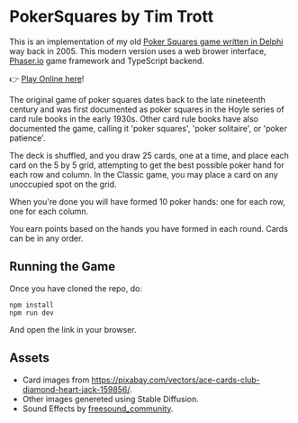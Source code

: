 # PokerSquares by Tim Trott

This is an implementation of my old [Poker Squares game written in Delphi](https://github.com/timtrottcodes/pokersquares-delphi) way back in 2005. This modern version uses a web brower interface, [Phaser.io](https://phaser.io/) game framework and TypeScript backend.

👉 [Play Online here](https://timtrottcodes.github.io/index.html)!

The original game of poker squares dates back to the late nineteenth century and was first documented as poker squares in the Hoyle series of card rule books in the early 1930s. Other card rule books have also documented the game, calling it 'poker squares', 'poker solitaire', or 'poker patience'.

The deck is shuffled, and you draw 25 cards, one at a time, and place each card on the 5 by 5 grid, attempting to get the best possible poker hand for each row and column. In the Classic game, you may place a card on any unoccupied spot on the grid.

When you're done you will have formed 10 poker hands: one for each row, one for each column. 

You earn points based on the hands you have formed in each round. Cards can be in any order.

## Running the Game

Once you have cloned the repo, do: 

```
npm install
npm run dev
```

And open the link in your browser.

## Assets

* Card images from https://pixabay.com/vectors/ace-cards-club-diamond-heart-jack-159856/.
* Other images genereted using Stable Diffusion.
* Sound Effects by [freesound_community](https://pixabay.com/users/freesound_community-46691455/?utm_source=link-attribution&utm_medium=referral&utm_campaign=music&utm_content=37691).
